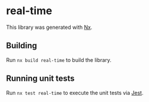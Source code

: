 # real-time

This library was generated with [Nx](https://nx.dev).

## Building

Run `nx build real-time` to build the library.

## Running unit tests

Run `nx test real-time` to execute the unit tests via [Jest](https://jestjs.io).

